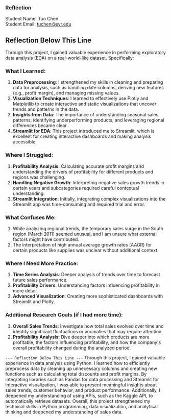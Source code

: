 ### Reflection

Student Name:  Tuo Chen  
Student Email:  tuchen@syr.edu

## Reflection Below This Line

Through this project, I gained valuable experience in performing exploratory data analysis (EDA) on a real-world-like dataset. Specifically:

### What I Learned:
1. **Data Preprocessing**: I strengthened my skills in cleaning and preparing data for analysis, such as handling date columns, deriving new features (e.g., profit margin), and managing missing values.
2. **Visualization Techniques**: I learned to effectively use Plotly and Matplotlib to create interactive and static visualizations that uncover trends and patterns in the data.
3. **Insights from Data**: The importance of understanding seasonal sales patterns, identifying underperforming products, and leveraging regional differences became clear.
4. **Streamlit for EDA**: This project introduced me to Streamlit, which is excellent for creating interactive dashboards and making analysis accessible.

### Where I Struggled:
1. **Profitability Analysis**: Calculating accurate profit margins and understanding the drivers of profitability for different products and regions was challenging.
2. **Handling Negative Growth**: Interpreting negative sales growth trends in certain years and subcategories required careful contextual understanding.
3. **Streamlit Integration**: Initially, integrating complex visualizations into the Streamlit app was time-consuming and required trial and error.

### What Confuses Me:
1. While analyzing regional trends, the temporary sales surge in the South region (March 2011) seemed unusual, and I am unsure what external factors might have contributed.
2. The interpretation of high annual average growth rates (AAGR) for certain products like supplies was unclear without additional context.

### Where I Need More Practice:
1. **Time Series Analysis**: Deeper analysis of trends over time to forecast future sales performance.
2. **Profitability Drivers**: Understanding factors influencing profitability in more detail.
3. **Advanced Visualization**: Creating more sophisticated dashboards with Streamlit and Plotly.

### Additional Research Goals (if I had more time):
1. **Overall Sales Trends**: Investigate how total sales evolved over time and identify significant fluctuations or anomalies that may require attention.
2. **Profitability Analysis**: Dive deeper into which products are more profitable, the factors influencing profitability, and how the company's overall profitability changed during the analyzed period.

`--- Reflection Below This Line ---`
Through this project, I gained valuable experience in data analysis using Python. I learned how to efficiently preprocess data by cleaning up unnecessary columns and creating new functions such as calculating total discounts and profit margins. By integrating libraries such as Pandas for data processing and Streamlit for interactive visualization, I was able to present meaningful insights about sales trends, customer behavior, and product performance. Additionally, I deepened my understanding of using APIs, such as the Kaggle API, to automatically retrieve datasets. Overall, this project strengthened my technical skills in Python programming, data visualization, and analytical thinking and deepened my understanding of sales data.   